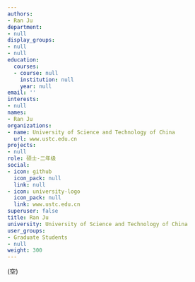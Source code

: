 ```yaml
---
authors:
- Ran Ju
department:
- null
display_groups:
- null
- null
education:
  courses:
  - course: null
    institution: null
    year: null
email: ''
interests:
- null
names:
- Ran Ju
organizations:
- name: University of Science and Technology of China
  url: www.ustc.edu.cn
projects:
- null
role: 硕士-二年级
social:
- icon: github
  icon_pack: null
  link: null
- icon: university-logo
  icon_pack: null
  link: www.ustc.edu.cn
superuser: false
title: Ran Ju
university: University of Science and Technology of China
user_groups:
- Graduate Students
- null
weight: 300
---
```


(空)
